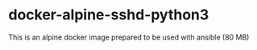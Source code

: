 # docker-alpine-sshd-python3
This is an alpine docker image prepared to be used with ansible (80 MB)
